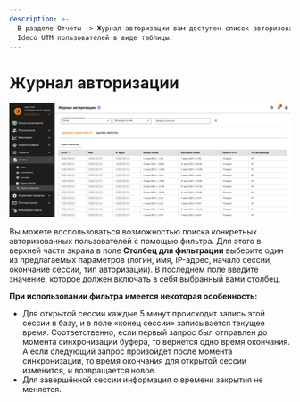 ```yaml
---
description: >-
  В разделе Отчеты -> Журнал авторизации вам доступен список авторизованных на
  Ideco UTM пользователей в виде таблицы.
---
```


# Журнал авторизации

![](../../../_images/authorization-log.png)

Вы можете воспользоваться возможностью поиска конкретных авторизованных пользователей с помощью фильтра. Для этого в верхней части экрана в поле **Столбец для фильтрации** выберите один из предлагаемых параметров \(логин, имя, IP-адрес, начало сессии, окончание сессии, тип авторизации\). В последнем поле введите значение, которое должен включать в себя выбранный вами столбец.

**При использовании фильтра имеется некоторая особенность:**

* Для открытой сессии каждые 5 минут происходит запись этой сессии в базу, и в поле «конец сессии» записывается текущее время. Соответственно, если первый запрос был отправлен до момента синхронизации буфера, то вернется одно время окончания. А если следующий запрос произойдет после момента синхронизации, то время окончания для открытой сессии изменится, и возвращается новое.
* Для завершённой сессии информация о времени закрытия не меняется.

